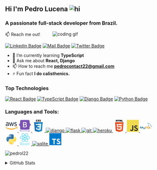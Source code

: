 ## Hi I'm Pedro Lucena <img src="https://user-images.githubusercontent.com/1303154/88677602-1635ba80-d120-11ea-84d8-d263ba5fc3c0.gif" width="28px" height="28px" alt="hi">
<h3>A passionate full-stack developer from Brazil.</h3>
<img align="right" alt="coding gif" width="350" src="https://raw.githubusercontent.com/gist/patevs/b007a0e98fb216438d4cbf559fac4166/raw/88f20c9d749d756be63f22b09f3c4ac570bc5101/programming.gif">

:mailbox: Reach me out!

[![Linkedin Badge](https://img.shields.io/badge/-Pedro%20Lucena-0e76a8?style=flat&labelColor=0e76a8&logo=linkedin&logoColor=white)](https://linkedin.com/in/pedrolucena22)
[![Mail Badge](https://img.shields.io/badge/-pedrocontact22-c0392b?style=flat&labelColor=c0392b&logo=gmail&logoColor=white)](mailto:pedrocontact22@gmail.com) 
[![Twitter Badge](https://img.shields.io/badge/-@lucena_l22-1ca0f1?style=flat&labelColor=1ca0f1&logo=twitter&logoColor=white&link=https://twitter.com/lucena_l22)](https://twitter.com/lucena_l22) 

- 🌱 I’m currently learning **TypeScript**
- 💬 Ask me about **React, Django**
- 📫 How to reach me **pedrocontact22@gmail.com**
- ⚡ Fun fact **I do calisthenics.**

<h3 align="left">Top Technologies</h3>

[![React Badge](https://img.shields.io/badge/-React-61DBFB?style=for-the-badge&labelColor=black&logo=react&logoColor=61DBFB)](https://reactjs.org/)
[![TypeScript Badge](https://img.shields.io/badge/-TypeScript-2f74c0?style=for-the-badge&labelColor=black&logo=typescript&logoColor=2f74c0)](https://www.typescriptlang.org/)
[![Django Badge](https://img.shields.io/badge/-Django-103E2E?style=for-the-badge&labelColor=black&logo=django&logoColor=FFFFFF)](https://www.djangoproject.com/)
[![Python Badge](https://img.shields.io/badge/-Python-FFC331?style=for-the-badge&labelColor=black&logo=python&logoColor=61DBFB)](https://www.python.org/)



<h3 align="left">Languages and Tools:</h3>
<p align="left"> <a href="https://aws.amazon.com" target="_blank" rel="noreferrer"> <img src="https://raw.githubusercontent.com/devicons/devicon/master/icons/amazonwebservices/amazonwebservices-original-wordmark.svg" alt="aws" width="40" height="40"/> </a> <a href="https://getbootstrap.com" target="_blank" rel="noreferrer"> <img src="https://raw.githubusercontent.com/devicons/devicon/master/icons/bootstrap/bootstrap-plain-wordmark.svg" alt="bootstrap" width="40" height="40"/> </a> <a href="https://www.w3schools.com/css/" target="_blank" rel="noreferrer"> <img src="https://raw.githubusercontent.com/devicons/devicon/master/icons/css3/css3-original-wordmark.svg" alt="css3" width="40" height="40"/> </a> <a href="https://www.djangoproject.com/" target="_blank" rel="noreferrer"> <img src="https://cdn.worldvectorlogo.com/logos/django.svg" alt="django" width="40" height="40"/> </a> <a href="https://flask.palletsprojects.com/" target="_blank" rel="noreferrer"> <img src="https://www.vectorlogo.zone/logos/pocoo_flask/pocoo_flask-icon.svg" alt="flask" width="40" height="40"/> </a> <a href="https://git-scm.com/" target="_blank" rel="noreferrer"> <img src="https://www.vectorlogo.zone/logos/git-scm/git-scm-icon.svg" alt="git" width="40" height="40"/> </a> <a href="https://heroku.com" target="_blank" rel="noreferrer"> <img src="https://www.vectorlogo.zone/logos/heroku/heroku-icon.svg" alt="heroku" width="40" height="40"/> </a> <a href="https://www.w3.org/html/" target="_blank" rel="noreferrer"> <img src="https://raw.githubusercontent.com/devicons/devicon/master/icons/html5/html5-original-wordmark.svg" alt="html5" width="40" height="40"/> </a> <a href="https://developer.mozilla.org/en-US/docs/Web/JavaScript" target="_blank" rel="noreferrer"> <img src="https://raw.githubusercontent.com/devicons/devicon/master/icons/javascript/javascript-original.svg" alt="javascript" width="40" height="40"/> </a> <a href="https://www.mysql.com/" target="_blank" rel="noreferrer"> <img src="https://raw.githubusercontent.com/devicons/devicon/master/icons/mysql/mysql-original-wordmark.svg" alt="mysql" width="40" height="40"/> </a> <a href="https://www.python.org" target="_blank" rel="noreferrer"> <img src="https://raw.githubusercontent.com/devicons/devicon/master/icons/python/python-original.svg" alt="python" width="40" height="40"/> </a> <a href="https://reactjs.org/" target="_blank" rel="noreferrer"> <img src="https://raw.githubusercontent.com/devicons/devicon/master/icons/react/react-original-wordmark.svg" alt="react" width="40" height="40"/> </a> <a href="https://www.sqlite.org/" target="_blank" rel="noreferrer"> <img src="https://www.vectorlogo.zone/logos/sqlite/sqlite-icon.svg" alt="sqlite" width="40" height="40"/> </a> <a href="https://www.typescriptlang.org/" target="_blank" rel="noreferrer"> <img src="https://raw.githubusercontent.com/devicons/devicon/master/icons/typescript/typescript-original.svg" alt="typescript" width="40" height="40"/> </a> </p>

<p align="left"> <img src="https://komarev.com/ghpvc/?username=pedrol22&label=Profile%20views&color=0e75b6&style=flat" alt="pedrol22" /> </p>

<details>
<summary>
  GitHub Stats
</summary>

<p><img align="left" src="https://github-readme-stats.vercel.app/api/top-langs?username=pedrol22&show_icons=true&locale=en&layout=compact" alt="pedrol22" /></p>

<p>&nbsp;<img align="center" src="https://github-readme-stats.vercel.app/api?username=pedrol22&show_icons=true&locale=en" alt="pedrol22" /></p>

<p><img align="center" src="https://github-readme-streak-stats.herokuapp.com/?user=pedrol22&" alt="pedrol22" /></p>
  
</details>
